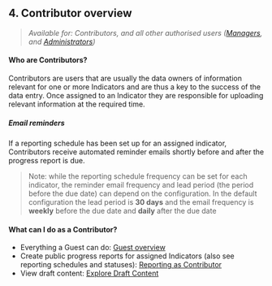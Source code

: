## 4. Contributor overview

> _Available for: Contributors, and all other authorised users ([Managers](/managers/manager.md), and [Administrators](/admins/admin.md))_

#### Who are Contributors?

Contributors are users that are usually the data owners of information relevant for one or more Indicators and are thus a key to the success of the data entry. Once assigned to an Indicator they are responsible for uploading relevant information at the required time.

##### Email reminders

If a reporting schedule has been set up for an assigned indicator, Contributors receive automated reminder emails shortly before and after the progress report is due.

> Note: while the reporting schedule frequency can be set for each indicator, the reminder email frequency and lead period (the period before the due date) can depend on the configuration. In the default configuration the lead period is **30 days** and the email frequency is **weekly** before the due date and **daily** after the due date

#### What can I do as a Contributor?

* Everything a Guest can do: [Guest overview](/guests/guest.md)
* Create public progress reports for assigned Indicators (also see reporting schedules and statuses): [Reporting as Contributor](/contributors/reporting.md)
* View draft content: [Explore Draft Content](/contributors/draft.md)
